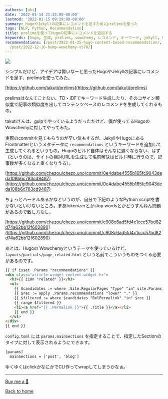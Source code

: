 ```yaml
---
authors: [aki]
date: '2022-01-14 21:35:00-08:00'
lastmod: '2022-01-15 09:29:00-08:00'
summary: HugoやJekyllの記事にレコメンドを足すためにprelimsを使った
tags: [NLP, Python, Recommendation]
title: prelimsを使ってHugoの記事にレコメンドを追加する
keywords: [hugo, 生成, prelims, wowchemy, レコメンド, キーワード, jekyll, ビルド, 名前, 記事]
recommendations: [/post/2022-01-25-hugo-content-based-recommendation/, /post/2025-08-24-pages-cms/,
  /post/2022-12-16-bump-wowchemy-v570/]
---
```


![](https://images.unsplash.com/photo-1457369804613-52c61a468e7d?ixlib=rb-1.2.1&q=85&fm=jpg&crop=entropy&cs=srgb)

シンプルだけど、アイデアは賢いなーと思ったHugoやJekyllの記事にレコメンドを足す、prelimsを使ってみた。

[https://github.com/takuti/prelims](https://github.com/takuti/prelims)

prelimsはなんてことない、TD・IDFでキーワード生成したり、そのコサイン類似度で記事の類似度を出してコンテンツベースのレコメンドを生成してくれるもの。

takutiさんは、gulpでやっているようだっただけど、僕が使ってるHugoのWowchemyに対してやってみた。

実際のcommitを見てもらうのが早い気もするが、JekyllやHugoにあるFrontmatterというメタデータに `recommendations` というキーワードを追加して生成してくれるというもの。Hugoのビルド自体はそんなに遅くならない、はず（というのは、サイトの相対URLを生成して名前解決はビルド時に行うので、記事数が多くなると重くなりうる）。

[https://github.com/chezou/chezo.uno/commit/0e4dabe4555b165fc9043deda108b6c783cd9487](https://github.com/chezou/chezo.uno/commit/0e4dabe4555b165fc9043deda108b6c783cd9487)

ちょっとハードルあるかなというのが、自分で下記のようなPython scriptを書かないといけないところ。まあtokenizerとかstop wordsとかどうすんねん問題があるので致し方なし。

[https://github.com/chezou/chezo.uno/commit/c908c6ad5fd4c1ccc57bd82d74a62bb12f602890](https://github.com/chezou/chezo.uno/commit/c908c6ad5fd4c1ccc57bd82d74a62bb12f602890)

あとは、Hugoの Wowchemyというテーマを使っているけど、 `layouts/partials/page_related.html` という名前でこういうものをつくる必要があるのです。

```html
{{ if isset .Params "recommendations" }}
<div class="article-widget content-widget-hr">
  <h3>{{ i18n "related" }}</h3>
  <ul>
    {{ $candidates := where .Site.RegularPages "Type" "in" site.Params.mainSections }}
    {{ $rec := apply .Params.recommendations "lower" "." }}
    {{ $filtered := where $candidates "RelPermalink" "in" $rec }}
    {{ range $filtered }}
    <li><a href="{{ .Permalink }}">{{ .Title }}</a></li>
    {{ end }}
  </ul>
</div>
{{ end }}
```

`config.toml` には `params.mainSections` を指定することで、指定したSectionのタイプに対して表示されるようにできます。

```html
[params]
  mainSections = ['post', 'blog']
```

ゆくゆくはclickかなにかでCLI作ってwrapしてしまうかなぁ。

---

[Buy me a 🍵](https://www.buymeacoffee.com/chezou)

[Back to home](https://memo.chezo.uno/)